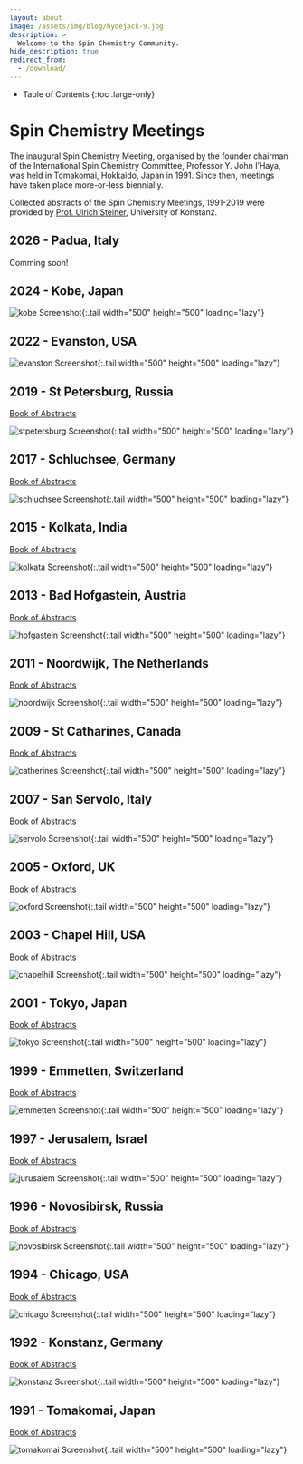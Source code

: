 ```yaml
---
layout: about
image: /assets/img/blog/hydejack-9.jpg
description: >
  Welcome to the Spin Chemistry Community.
hide_description: true
redirect_from:
  - /download/
---
```


<!-- Google tag (gtag.js) -->
<script async src="https://www.googletagmanager.com/gtag/js?id=G-STRM3GYD69"></script>
<script>
  window.dataLayer = window.dataLayer || [];
  function gtag(){dataLayer.push(arguments);}
  gtag('js', new Date());

  gtag('config', 'G-STRM3GYD69');
</script>

- Table of Contents
{:toc .large-only}

# Spin Chemistry Meetings

The inaugural Spin Chemistry Meeting, organised by the founder chairman of the 
International Spin Chemistry Committee, Professor Y. John I’Haya, was held in 
Tomakomai, Hokkaido, Japan in 1991. Since then, meetings have taken place more-or-less biennially.

Collected abstracts of the Spin Chemistry Meetings, 1991-2019 were provided by 
[Prof. Ulrich Steiner](mailto:ulrich.steiner@uni-konstanz.de), University of Konstanz.

## 2026 - Padua, Italy

Comming soon!

## 2024 - Kobe, Japan

![kobe Screenshot](assets/img/meetings/SCM_2024.png){:.tail width="500" height="500" loading="lazy"}

## 2022 - Evanston, USA

![evanston Screenshot](assets/img/meetings/SCM_2022.jpg){:.tail width="500" height="500" loading="lazy"}

## 2019 - St Petersburg, Russia

[Book of Abstracts](meetings/SCM_2019_abstracts.pdf)

![stpetersburg Screenshot](assets/img/meetings/SCM_2019.jpg){:.tail width="500" height="500" loading="lazy"}

## 2017 - Schluchsee, Germany

[Book of Abstracts](meetings/SCM_2017_abstracts.pdf)

![schluchsee Screenshot](assets/img/meetings/SCM_2017.jpg){:.tail width="500" height="500" loading="lazy"}

## 2015 - Kolkata, India

[Book of Abstracts](meetings/SCM_2015_abstracts.pdf)

![kolkata Screenshot](assets/img/meetings/SCM_2015.jpg){:.tail width="500" height="500" loading="lazy"}

## 2013 - Bad Hofgastein, Austria

[Book of Abstracts](meetings/SCM_2013_abstracts.pdf)

![hofgastein Screenshot](assets/img/meetings/SCM_2013.jpg){:.tail width="500" height="500" loading="lazy"}

## 2011 - Noordwijk, The Netherlands

[Book of Abstracts](meetings/SCM_2011_abstracts.pdf)

![noordwijk Screenshot](assets/img/meetings/SCM_2011.jpg){:.tail width="500" height="500" loading="lazy"}

## 2009 - St Catharines, Canada

[Book of Abstracts](meetings/SCM_2009_abstracts.pdf)

![catherines Screenshot](assets/img/meetings/SCM_2009.jpg){:.tail width="500" height="500" loading="lazy"}

## 2007 - San Servolo, Italy

[Book of Abstracts](meetings/SCM_2007_abstracts.pdf)

![servolo Screenshot](assets/img/meetings/SCM_2007.jpg){:.tail width="500" height="500" loading="lazy"}

## 2005 - Oxford, UK

[Book of Abstracts](meetings/SCM_2005_abstracts.pdf)

![oxford Screenshot](assets/img/meetings/SCM_2005.jpg){:.tail width="500" height="500" loading="lazy"}

## 2003 - Chapel Hill, USA

[Book of Abstracts](meetings/SCM_2003_abstracts.pdf)

![chapelhill Screenshot](assets/img/meetings/SCM_2003.jpg){:.tail width="500" height="500" loading="lazy"}

## 2001 - Tokyo, Japan

[Book of Abstracts](meetings/SCM_2001_abstracts.pdf)

![tokyo Screenshot](assets/img/meetings/SCM_2001.jpg){:.tail width="500" height="500" loading="lazy"}

## 1999 - Emmetten, Switzerland

[Book of Abstracts](meetings/SCM_1999_abstracts.pdf)

![emmetten Screenshot](assets/img/meetings/SCM_1999.jpg){:.tail width="500" height="500" loading="lazy"}

## 1997 - Jerusalem, Israel

[Book of Abstracts](meetings/SCM_1997_abstracts.pdf)

![jurusalem Screenshot](assets/img/meetings/SCM_1997.jpg){:.tail width="500" height="500" loading="lazy"}

## 1996 - Novosibirsk, Russia

[Book of Abstracts](meetings/SCM_1996_abstracts.pdf)

![novosibirsk Screenshot](assets/img/meetings/SCM_1996.jpg){:.tail width="500" height="500" loading="lazy"}

## 1994 - Chicago, USA

[Book of Abstracts](meetings/SCM_1994_abstracts.pdf)

![chicago Screenshot](assets/img/meetings/SCM_1994.jfif){:.tail width="500" height="500" loading="lazy"}

## 1992 - Konstanz, Germany

[Book of Abstracts](meetings/SCM_1992_abstracts.pdf)

![konstanz Screenshot](assets/img/meetings/SCM_1992.jpg){:.tail width="500" height="500" loading="lazy"}

## 1991 - Tomakomai, Japan

[Book of Abstracts](meetings/SCM_1991_abstracts.pdf)

![tomakomai Screenshot](assets/img/meetings/SCM_1991.jpg){:.tail width="500" height="500" loading="lazy"}
